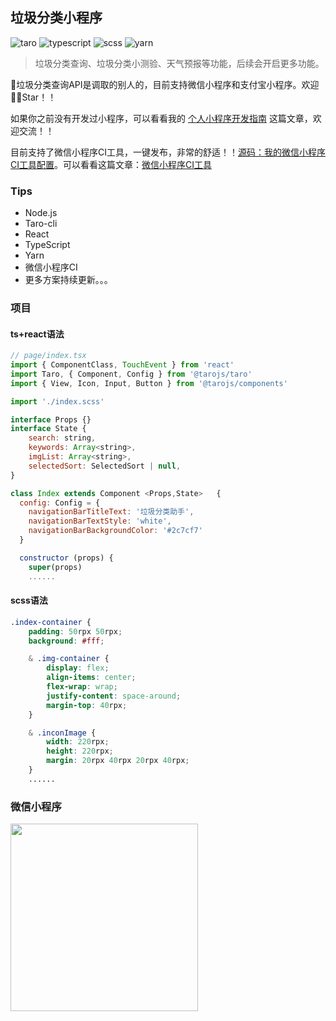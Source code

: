 ## 垃圾分类小程序
![taro](https://img.shields.io/badge/-taro%40v2.2.0-orange)
![typescript](https://img.shields.io/badge/-typescript-brightgreen)
![scss](https://img.shields.io/badge/-scss-brightgreen)
![yarn](https://img.shields.io/badge/-yarn%401.12.3-brightgreen)

> 垃圾分类查询、垃圾分类小测验、天气预报等功能，后续会开启更多功能。

🚮垃圾分类查询API是调取的别人的，目前支持微信小程序和支付宝小程序。欢迎 👏👏Star！！

如果你之前没有开发过小程序，可以看看我的 [个人小程序开发指南](https://juejin.im/post/5d34888b6fb9a07ef90cd68c) 这篇文章，欢迎交流！！

目前支持了微信小程序CI工具，一键发布，非常的舒适！！[源码：我的微信小程序CI工具配置](https://github.com/HerryLo/wxSapp/blob/master/config/upload.wx.js)。可以看看这篇文章：[微信小程序CI工具](https://zhuanlan.zhihu.com/p/147839106)

### Tips
* Node.js
* Taro-cli
* React
* TypeScript
* Yarn
* 微信小程序CI
* 更多方案持续更新。。。

### 项目

#### ts+react语法
```JavaScript
// page/index.tsx
import { ComponentClass, TouchEvent } from 'react'
import Taro, { Component, Config } from '@tarojs/taro'
import { View, Icon, Input, Button } from '@tarojs/components'

import './index.scss'

interface Props {}
interface State {
    search: string,
    keywords: Array<string>,
    imgList: Array<string>,
    selectedSort: SelectedSort | null,
}

class Index extends Component <Props,State>   {
  config: Config = {
    navigationBarTitleText: '垃圾分类助手',
    navigationBarTextStyle: 'white',
    navigationBarBackgroundColor: '#2c7cf7'
  }

  constructor (props) {
    super(props)
    ......
```

#### scss语法

```scss
.index-container {
    padding: 50rpx 50rpx;
    background: #fff;

    & .img-container {
        display: flex;
        align-items: center;
        flex-wrap: wrap;
        justify-content: space-around;
        margin-top: 40rpx;
    }

    & .inconImage {
        width: 220rpx;
        height: 220rpx;
        margin: 20rpx 40rpx 20rpx 40rpx;
    }
    ......
```

### 微信小程序

<img width="300" height="300" center src="https://herrylo.github.io/wxCode/gh_75d5a8e03369_258.jpg" />


